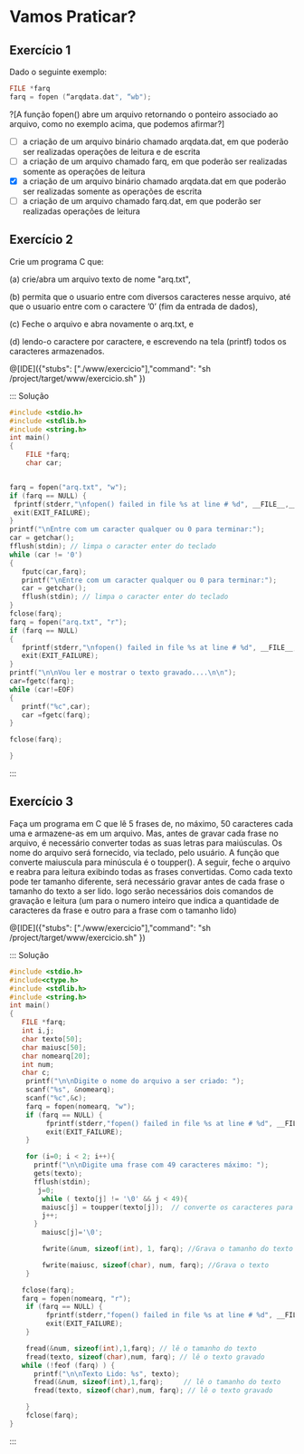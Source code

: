 # Vamos Praticar?

Exercício 1
---
Dado o seguinte exemplo:
``` C
FILE *farq 
farq = fopen (“arqdata.dat", “wb");
```

?[A função fopen() abre um arquivo retornando o ponteiro associado ao arquivo, como no exemplo acima, que podemos afirmar?]
-[ ] a criação de um arquivo binário chamado arqdata.dat, em que poderão ser realizadas operações de leitura e de escrita
-[ ] a criação de um arquivo chamado farq, em que poderão ser realizadas somente as operações de leitura
-[x] a criação de um arquivo binário chamado arqdata.dat em que poderão ser realizadas somente as operações de escrita
-[ ] a criação de um arquivo chamado farq.dat, em que poderão ser realizadas operações de leitura

Exercício 2
---

<p>Crie um programa C que:</p>
<p>(a) crie/abra um arquivo texto de nome "arq.txt",</p>
<p>(b) permita que o usuario entre com diversos caracteres nesse arquivo, até que o usuario entre com o caractere ’0’ (fim da entrada de dados),</p>
<p>(c) Feche o arquivo e abra novamente o arq.txt, e</p>
<p>(d) lendo-o caractere por caractere, e escrevendo na tela (printf) todos os caracteres armazenados.</p>


@[IDE]({"stubs": ["./www/exercicio"],"command": "sh /project/target/www/exercicio.sh"
})

::: Solução

``` C
#include <stdio.h>
#include <stdlib.h>
#include <string.h>
int main()
{
    FILE *farq;
    char car;


farq = fopen("arq.txt", "w");
if (farq == NULL) {
 fprintf(stderr,"\nfopen() failed in file %s at line # %d", __FILE__,__LINE__);
 exit(EXIT_FAILURE);
}
printf("\nEntre com um caracter qualquer ou 0 para terminar:");
car = getchar();
fflush(stdin); // limpa o caracter enter do teclado
while (car != '0')
{
   fputc(car,farq);
   printf("\nEntre com um caracter qualquer ou 0 para terminar:");
   car = getchar();
   fflush(stdin); // limpa o caracter enter do teclado
}
fclose(farq);
farq = fopen("arq.txt", "r");
if (farq == NULL)
{
   fprintf(stderr,"\nfopen() failed in file %s at line # %d", __FILE__,__LINE__);
   exit(EXIT_FAILURE);
}
printf("\n\nVou ler e mostrar o texto gravado....\n\n");
car=fgetc(farq);
while (car!=EOF)
{
   printf("%c",car);
   car =fgetc(farq);
}

fclose(farq);

}
```
:::

Exercício 3
---

<p>Faça um programa em C que lê 5 frases de, no máximo, 50 caracteres cada uma e armazene-as em um arquivo. Mas, antes de gravar cada frase no arquivo, é necessário converter todas as suas letras para maiúsculas. Os  nome do arquivo será fornecido, via teclado, pelo usuário. A função que converte maiuscula para minúscula é o toupper(). A seguir, feche o arquivo e reabra para leitura exibindo todas as frases convertidas. Como cada texto pode ter tamanho diferente, será necessário gravar antes de cada frase  o tamanho do texto a ser lido. logo serão necessários dois comandos de gravação e leitura (um para o numero inteiro que indica a quantidade de caracteres da frase e outro para a frase com o tamanho lido)</p>


@[IDE]({"stubs": ["./www/exercicio"],"command": "sh /project/target/www/exercicio.sh"
})

::: Solução

``` C
#include <stdio.h>
#include<ctype.h>
#include <stdlib.h>
#include <string.h>
int main()
{
   FILE *farq;
   int i,j;
   char texto[50];
   char maiusc[50];
   char nomearq[20];
   int num;
   char c;
    printf("\n\nDigite o nome do arquivo a ser criado: ");
    scanf("%s", &nomearq);
    scanf("%c",&c);
    farq = fopen(nomearq, "w");
    if (farq == NULL) {
         fprintf(stderr,"fopen() failed in file %s at line # %d", __FILE__,__LINE__);
         exit(EXIT_FAILURE);
    }

    for (i=0; i < 2; i++){
      printf("\n\nDigite uma frase com 49 caracteres máximo: ");
      gets(texto);
      fflush(stdin);
       j=0;
        while ( texto[j] != '\0' && j < 49){
        maiusc[j] = toupper(texto[j]);  // converte os caracteres para maiúscula
        j++;
      }
        maiusc[j]='\0';

        fwrite(&num, sizeof(int), 1, farq); //Grava o tamanho do texto

        fwrite(maiusc, sizeof(char), num, farq); //Grava o texto
    }

   fclose(farq);
   farq = fopen(nomearq, "r");
    if (farq == NULL) {
         fprintf(stderr,"fopen() failed in file %s at line # %d", __FILE__,__LINE__);
         exit(EXIT_FAILURE);
    }

    fread(&num, sizeof(int),1,farq); // lê o tamanho do texto
    fread(texto, sizeof(char),num, farq); // lê o texto gravado
   while (!feof (farq) ) {
      printf("\n\nTexto Lido: %s", texto);
      fread(&num, sizeof(int),1,farq);     // lê o tamanho do texto
      fread(texto, sizeof(char),num, farq); // lê o texto gravado

    }
    fclose(farq);
}

```
:::
